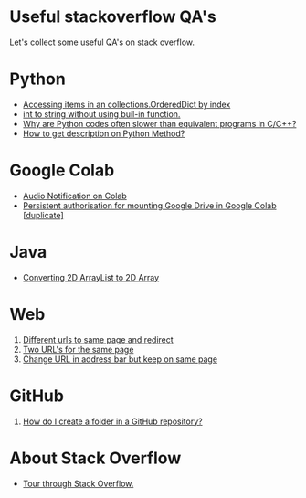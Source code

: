 # Useful stackoverflow QA's
Let's collect some useful QA's on stack overflow.

# Python
* [Accessing items in an collections.OrderedDict by index](https://stackoverflow.com/questions/10058140/accessing-items-in-an-collections-ordereddict-by-index)  
* [int to string without using buil-in function.](https://stackoverflow.com/questions/44489030/trying-to-convert-int-to-string-without-using-in-built-function-in-python-3/52061649)
* [Why are Python codes often slower than equivalent programs in C/C++?](https://stackoverflow.com/questions/3033329/why-are-python-programs-often-slower-than-the-equivalent-program-written-in-c-or)
* [How to get description on Python Method?](https://stackoverflow.com/questions/57875302/how-to-get-description-on-python-method/57875402)

# Google Colab 
* [Audio Notification on Colab](https://stackoverflow.com/questions/54293537/is-there-a-way-to-make-colab-give-an-audio-notification-when-cell-has-finished-r)
* [Persistent authorisation for mounting Google Drive in Google Colab [duplicate]](https://stackoverflow.com/questions/53752102/persistent-authorisation-for-mounting-google-drive-in-google-colab)

# Java
* [Converting 2D ArrayList to 2D Array](https://stackoverflow.com/questions/31522416/converting-2d-arraylist-to-2d-array/31523445)

# Web
1. [Different urls to same page and redirect](https://webmasters.stackexchange.com/questions/16783/different-urls-to-same-page-and-redirect)
2. [Two URL's for the same page](https://moz.com/community/q/topic/46207/two-url-s-for-the-same-page)
3. [Change URL in address bar but keep on same page](https://stackoverflow.com/questions/10801321/change-url-in-address-bar-but-keep-on-same-page)

# GitHub
1. [How do I create a folder in a GitHub repository?](https://stackoverflow.com/questions/12258399/how-do-i-create-a-folder-in-a-github-repository)

# About Stack Overflow
* [Tour through Stack Overflow.](https://stackoverflow.com/tour)
